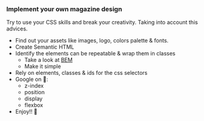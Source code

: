 ### Implement your own magazine design

Try to use your CSS skills and break your creativity. Taking into account this advices.

- Find out your assets like images, logo, colors palette & fonts.
- Create Semantic HTML
- Identify the elements can be repeatable & wrap them in classes
  - Take a look at [BEM](https://animaticss.com/articulo/que-es-bem-css/)
  - Make it simple
- Rely on elements, classes & ids for the css selectors
- Google on 🔎:
  - z-index
  - position
  - display
  - flexbox
- Enjoy!! 🤯
